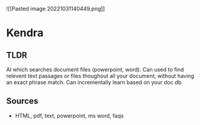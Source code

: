 ![[Pasted image 20221031140449.png]]
# Kendra

## TLDR
AI which searches document files (powerpoint, word). Can used to find relevent text passages or files thoughout all your document, without having an exact phrase match. Can incrementally learn based on your doc db.

## Sources
- HTML, pdf, text, powerpoint, ms word, faqs

